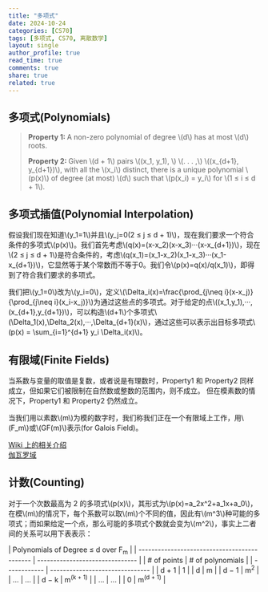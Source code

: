 ```yaml
---
title: "多项式"
date: 2024-10-24
categories: [CS70]
tags: [多项式, CS70, 离散数学]
layout: single
author_profile: true
read_time: true
comments: true
share: true
related: true
---
```


## 多项式(Polynomials)

<head>  
    <meta charset="UTF-8">    
    <script src="https://polyfill.io/v3/polyfill.min.js?features=es6"></script>  
    <script id="MathJax-script" async src="https://cdn.jsdelivr.net/npm/mathjax@3/es5/tex-mml-chtml.js"></script>  
</head>  
<body>  
    <blockquote>  
        <p>
        <strong>Property 1: </strong>A non-zero polynomial of degree \(d\) has at most \(d\) roots.
        </p>
        <p>
        <strong>Property 2: </strong>Given \(d + 1\) pairs \((x_1, y_1), \) \(. . . ,\) \((x_{d+1}, y_{d+1})\), with all the \(x_i\) distinct, there is a unique polynomial \(p(x)\) of degree (at most) \(d\) such that \(p(x_i) = y_i\) for \(1 ≤ i ≤ d + 1\).
        </p>
    </blockquote>  
</body>

## 多项式插值(Polynomial Interpolation)

<head>  
    <meta charset="UTF-8">    
    <script src="https://polyfill.io/v3/polyfill.min.js?features=es6"></script>  
    <script id="MathJax-script" async src="https://cdn.jsdelivr.net/npm/mathjax@3/es5/tex-mml-chtml.js"></script>  
</head>
<body>
    <p>
    假设我们现在知道\(y_1=1\)并且\(y_j=0(2 ≤ j ≤ d + 1)\)，现在我们要求一个符合条件的多项式\(p(x)\)。我们首先考虑\(q(x)=(x-x_2)(x-x_3)···(x-x_{d+1})\)，现在\(2 ≤ j ≤ d + 1\)是符合条件的，考虑\(q(x_1)=(x_1-x_2)(x_1-x_3)···(x_1-x_{d+1})\)，它显然等于某个常数而不等于0。我们令\(p(x)=q(x)/q(x_1)\)，即得到了符合我们要求的多项式。
    </p>
    <p>
    我们把\(y_1=0\)改为\(y_i=0\)，定义\(\Delta_i(x)=\frac{\prod_{j\neq i}(x-x_j)}{\prod_{j\neq i}(x_i-x_j)}\)为通过这些点的多项式。对于给定的点\((x_1,y_1),···,(x_{d+1},y_{d+1})\)，可以构造\(d+1\)个多项式\(\Delta_1(x),\Delta_2(x),···,\Delta_{d+1}(x)\)，通过这些可以表示出目标多项式\(p(x) = \sum_{i=1}^{d+1} y_i \Delta_i(x)\)。
    </p>
</body>

## 有限域(Finite Fields)

当系数与变量的取值是复数，或者说是有理数时，Property1 和 Property2 同样成立，但如果它们被限制在自然数或整数的范围内，则不成立。
但在模素数的情况下，Property1 和 Property2 仍然成立。

<head>  
    <meta charset="UTF-8">    
    <script src="https://polyfill.io/v3/polyfill.min.js?features=es6"></script>  
    <script id="MathJax-script" async src="https://cdn.jsdelivr.net/npm/mathjax@3/es5/tex-mml-chtml.js"></script>  
</head>
<body>
     <p>
     当我们用以素数\(m\)为模的数字时，我们称我们正在一个有限域上工作，用\(F_m\)或\(GF(m)\)表示(for Galois Field)。
     </p>
</body>

[Wiki 上的相关介绍](<https://en.wikipedia.org/wiki/Field_(mathematics)>)<br>
[伽瓦罗域](https://en.wikipedia.org/wiki/Finite_field)

## 计数(Counting)

<head>  
    <meta charset="UTF-8">    
    <script src="https://polyfill.io/v3/polyfill.min.js?features=es6"></script>  
    <script id="MathJax-script" async src="https://cdn.jsdelivr.net/npm/mathjax@3/es5/tex-mml-chtml.js"></script>  
</head>
<body>
     <p>
     对于一个次数最高为 2 的多项式\(p(x)\)，其形式为\(p(x)=a_2x^2+a_1x+a_0\)，在模\(m\)的情况下，每个系数可以取\(m\)个不同的值，因此有\(m^3\)种可能的多项式；而如果给定一个点，那么可能的多项式个数就会变为\(m^2\)，事实上二者间的关系可以用下表表示：
     </p>
</body>

| Polynomials of Degree ≤ d over F<sub>m</sub> |
| -------------------------------------------- | ------------------------------- |
| # of points                                  | # of polynomials                |
| ------------                                 | ------------------------------- |
| d + 1                                        | 1                               |
| d                                            | m                               |
| d − 1                                        | m<sup>2</sup>                   |
| ...                                          | ...                             |
| d − k                                        | m<sup>(k + 1)</sup>             |
| ...                                          | ...                             |
| 0                                            | m<sup>(d + 1)</sup>             |
